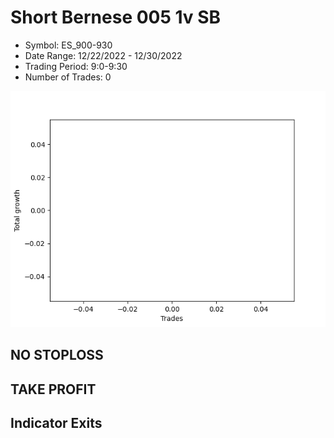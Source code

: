 # Short Bernese 005 1v SB 
- Symbol: ES_900-930
- Date Range: 12/22/2022 - 12/30/2022
- Trading Period: 9:0-9:30
- Number of Trades: 0

![Plot](ShortBernese0051vSBES_900-930.png)
## NO STOPLOSS














## TAKE PROFIT











## Indicator Exits

